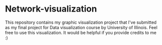 # Network-visualization
This repository contains my graphic visualization project that I've submitted as my final project for Data visualization course by University of Illinois. Feel free to use this visualization. It would be helpful if you provide credits to me :)
